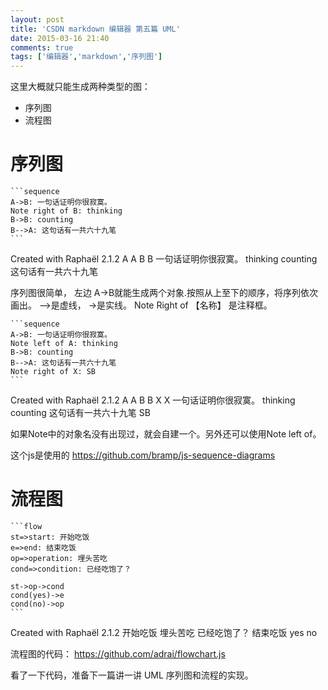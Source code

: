 ```yaml
---
layout: post
title: 'CSDN markdown 编辑器 第五篇 UML'
date: 2015-03-16 21:40
comments: true
tags: ['编辑器','markdown','序列图']
---
```


这里大概就只能生成两种类型的图：

  * 序列图 
  * 流程图 

#  序列图

    ```sequence
    A->B: 一句话证明你很寂寞。
    Note right of B: thinking
    B->B: counting
    B-->A: 这句话有一共六十九笔
    ```
Created with Raphaël 2.1.2  A  A  B  B  一句话证明你很寂寞。  thinking  counting
这句话有一共六十九笔

序列图很简单， 左边 A->B就能生成两个对象.按照从上至下的顺序，将序列依次画出。 –>是虚线， ->是实线。 Note Right of 【名称】
是注释框。

    ```sequence
    A->B: 一句话证明你很寂寞。
    Note left of A: thinking
    B->B: counting
    B-->A: 这句话有一共六十九笔
    Note right of X: SB
    ```
Created with Raphaël 2.1.2  A  A  B  B  X  X  一句话证明你很寂寞。  thinking  counting
这句话有一共六十九笔  SB

如果Note中的对象名没有出现过，就会自建一个。另外还可以使用Note left of。

这个js是使用的 [ https://github.com/bramp/js-sequence-diagrams
](https://github.com/bramp/js-sequence-diagrams)

#  流程图

    ```flow
    st=>start: 开始吃饭
    e=>end: 结束吃饭
    op=>operation: 埋头苦吃
    cond=>condition: 已经吃饱了？
    
    st->op->cond
    cond(yes)->e
    cond(no)->op
    ```
Created with Raphaël 2.1.2  开始吃饭  埋头苦吃  已经吃饱了？  结束吃饭  yes  no

流程图的代码： [ https://github.com/adrai/flowchart.js
](https://github.com/adrai/flowchart.js)

看了一下代码，准备下一篇讲一讲 UML 序列图和流程的实现。

